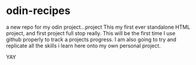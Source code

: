 # odin-recipes
a new repo for my odin project...project
This my first ever standalone HTML project, and first project full stop really. This will be the first time I 
use github properly to track a projects progress. I am also going to try and replicate all the skills i learn 
here onto my own personal project.

YAY


